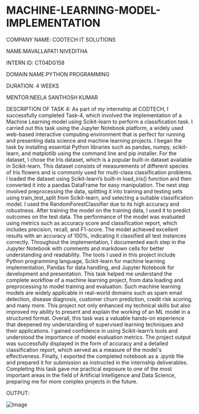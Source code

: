 # MACHINE-LEARNING-MODEL-IMPLEMENTATION

COMPANY NAME: CODTECH IT SOLUTIONS

NAME:MAVALLAPATI NIVEDITHA

INTERN ID: CT04DG158

DOMAIN NAME:PYTHON PROGRAMMING

DURATION: 4 WEEKS

MENTOR:NEELA SANTHOSH KUMAR

DESCRIPTION OF TASK 4:
As part of my internship at CODTECH, I successfully completed Task-4, which involved the implementation of a Machine Learning model using Scikit-learn to perform a classification task. I carried out this task using the Jupyter Notebook platform, a widely used web-based interactive computing environment that is perfect for running and presenting data science and machine learning projects. I began the task by installing essential Python libraries such as pandas, numpy, scikit-learn, and matplotlib using the command line and pip installer. For the dataset, I chose the Iris dataset, which is a popular built-in dataset available in Scikit-learn. This dataset consists of measurements of different species of Iris flowers and is commonly used for multi-class classification problems. I loaded the dataset using Scikit-learn’s built-in load_iris() function and then converted it into a pandas DataFrame for easy manipulation. The next step involved preprocessing the data, splitting it into training and testing sets using train_test_split from Scikit-learn, and selecting a suitable classification model. I used the RandomForestClassifier due to its high accuracy and robustness. After training the model on the training data, I used it to predict outcomes on the test data. The performance of the model was evaluated using metrics such as accuracy score and classification report, which includes precision, recall, and F1-score. The model achieved excellent results with an accuracy of 100%, indicating it classified all test instances correctly. Throughout the implementation, I documented each step in the Jupyter Notebook with comments and markdown cells for better understanding and readability. The tools I used in this project include Python programming language, Scikit-learn for machine learning implementation, Pandas for data handling, and Jupyter Notebook for development and presentation. This task helped me understand the complete workflow of a machine learning project, from data loading and preprocessing to model training and evaluation. Such machine learning models are widely applicable in real-world domains such as spam email detection, disease diagnosis, customer churn prediction, credit risk scoring, and many more. This project not only enhanced my technical skills but also improved my ability to present and explain the working of an ML model in a structured format. Overall, this task was a valuable hands-on experience that deepened my understanding of supervised learning techniques and their applications. I gained confidence in using Scikit-learn’s tools and understood the importance of model evaluation metrics. The project output was successfully displayed in the form of accuracy and a detailed classification report, which served as a measure of the model's effectiveness. Finally, I exported the completed notebook as a .ipynb file and prepared it for submission as instructed in the internship deliverables. Completing this task gave me practical exposure to one of the most important areas in the field of Artificial Intelligence and Data Science, preparing me for more complex projects in the future.

OUTPUT:

![Image](https://github.com/user-attachments/assets/69c117b1-61e5-4524-853f-651a82096d65)
